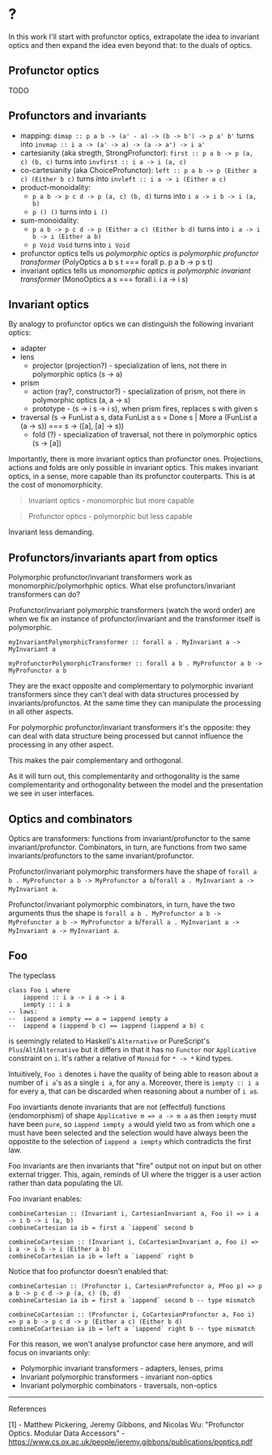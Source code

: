 # ?

In this work I'll start with profunctor optics, extrapolate the idea to invariant optics and then expand the idea even beyond that: to the duals of optics.

## Profunctor optics

TODO

## Profunctors and invariants

* mapping: `dimap :: p a b -> (a' - a) -> (b -> b') -> p a' b'` turns into `invmap :: i a -> (a' -> a) -> (a -> a') -> i a'`
* cartesianity (aka stregth, StrongProfunctor): `first :: p a b -> p (a, c) (b, c)` turns into `invfirst :: i a -> i (a, c)`
* co-cartesianity (aka ChoiceProfunctor): `left :: p a b -> p (Either a c) (Either b c)` turns into `invleft :: i a -> i (Either a c)`
* product-monoidality: 
    * `p a b -> p c d -> p (a, c) (b, d)` turns into `i a -> i b -> i (a, b)`
    * `p () ()` turns into `i ()`
* sum-monoidality: 
    * `p a b -> p c d -> p (Either a c) (Either b d)` turns into `i a -> i b -> i (Either a b)`
    * `p Void Void` turns into `i Void`
* profunctor optics tells us *polymorphic optics is polymorphic profunctor transformer* (PolyOptics a b s t === forall p. p a b -> p s t)
* invariant optics tells us *monomorphic optics is polymorphic invariant transformer* (MonoOptics a s === forall i. i a -> i s)

## Invariant optics

By analogy to profunctor optics we can distinguish the following invariant optics: 

* adapter
* lens
    * projector (projection?) - specialization of lens, not there in polymorphic optics (s -> a)
* prism
    * action (ray?, constructor?) - specialization of prism, not there in polymorphic optics (a, a -> s)
    * prototype - (s -> i s -> i s), when prism fires, replaces s with given s
* traversal (s -> FunList a s, data FunList a s = Done s | More a (FunList a (a → s)) === s -> ([a], [a] -> s))
    * fold (?) - specialization of traversal, not there in polymorphic optics (s -> [a])

Importantly, there is more invariant optics than profunctor ones.
Projections, actions and folds are only possible in invariant optics.
This makes invariant optics, in a sense, more capable than its profunctor couterparts.
This is at the cost of monomorphicity.

> Invariant optics - monomorphic but more capable

> Profunctor optics - polymorphic but less capable


Invariant less demanding.    

## Profunctors/invariants apart from optics

Polymorphic profunctor/invariant transformers work as monomorphic/polymorhphic optics. 
What else profunctors/invariant transformers can do?

Profunctor/invariant polymorphic transformers (watch the word order) are when we fix an instance of profunctor/invariant and the transformer itself is polymorphic.

```
myInvariantPolymorphicTransformer :: forall a . MyInvariant a -> MyInvariant a

myProfunctorPolymorphicTransformer :: forall a b . MyProfunctor a b -> MyProfunctor a b
```

They are the exact opposite and complementary to polymorphic invariant transformers since they can't deal with data structures processed by invariants/profunctos. At the same time they can manipulate the processing in all other aspects.

For polymorphic profunctor/invariant transformers it's the opposite: they can deal with data structure being processed but cannot influence the processing in any other aspect.

This makes the pair complementary and orthogonal.

As it will turn out, this complementarity and orthogonality is the same complementarity and orthogonality between the model and the presentation we see in user interfaces.

## Optics and combinators

Optics are transformers: functions from invariant/profunctor to the same invariant/profunctor.
Combinators, in turn, are functions from two same invariants/profunctors to the same invariant/profunctor.

Profunctor/invariant polymorphic transformers have the shape of `forall a b . MyProfunctor a b -> MyProfunctor a b`/`forall a . MyInvariant a -> MyInvariant a`.

Profunctor/invariant polymorphic combinators, in turn, have the two arguments thus the shape is `forall a b . MyProfunctor a b -> MyProfunctor a b -> MyProfunctor a b`/`forall a . MyInvariant a -> MyInvariant a -> MyInvariant a`.

## Foo

The typeclass 
```
class Foo i where
    iappend :: i a -> i a -> i a
    iempty :: i a
-- laws: 
--  iappend a iempty == a = iappend iempty a
--  iappend a (iappend b c) == iappend (iappend a b) c
```
is seemingly related to Haskell's `Alternative` or PureScript's `Plus`/`Alt`/`Alternative` but it differs in that it has no `Functor` nor `Applicative` constraint on `i`. 
It's rather a relative of `Monoid` for `* -> *` kind types.

Intuitively, `Foo i` denotes `i` have the quality of being able to reason about a number of `i a`'s as a single `i a`, for any `a`.
Moreover, there is `iempty :: i a` for every a, that can be discarded when reasoning about a number of `i a`s. 

Foo invartiants denote invariants that are not (effectful) functions (endomorphism) of shape `Applicative m => a -> m a` as then `iempty` must have been `pure`, so `iappend iempty a` would yield two `a`s from which one `a` must have been selected and the selection would have always been the oppostite to the selection of `iappend a iempty` which contradicts the first law.

Foo invariants are then invariants that "fire" output not on input but on other external trigger.
This, again, reminds of UI where the trigger is a user action rather than data populating the UI.

Foo invariant enables:

```
combineCartesian :: (Invariant i, CartesianInvariant a, Foo i) => i a -> i b -> i (a, b)
combineCartesian ia ib = first a `iappend` second b

combineCoCartesian :: (Invariant i, CoCartesianInvariant a, Foo i) => i a -> i b -> i (Either a b)
combineCoCartesian ia ib = left a `iappend` right b
```

Notice that foo profunctor doesn't enabled that:
```
combineCartesian :: (Profunctor i, CartesianProfunctor a, PFoo p) => p a b -> p c d -> p (a, c) (b, d)
combineCartesian ia ib = first a `iappend` second b -- type mismatch

combineCoCartesian :: (Profunctor i, CoCartesianProfunctor a, Foo i) => p a b -> p c d -> p (Either a c) (Either b d)
combineCoCartesian ia ib = left a `iappend` right b -- type mismatch
```

For this reason, we won't analyse profunctor case here anymore, and will focus on invariants only:
  * Polymorphic invariant transformers - adapters, lenses, prims
  * Invariant polymorphic transformers - invariant non-optics
  * Invariant polymorphic combinators - traversals, non-optics

---
References

[1] - Matthew Pickering, Jeremy Gibbons, and Nicolas Wu: "Profunctor Optics. Modular Data Accessors" - https://www.cs.ox.ac.uk/people/jeremy.gibbons/publications/poptics.pdf